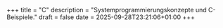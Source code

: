 +++
title = "C"
description = "Systemprogrammierungskonzepte und C-Beispiele."
draft = false
date = 2025-09-28T23:21:06+01:00
+++